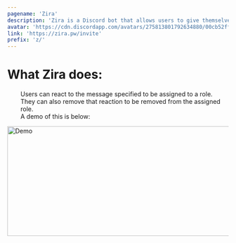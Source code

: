 ```yaml
---
pagename: 'Zira'
description: 'Zira is a Discord bot that allows users to give themselves roles by reacting on a message with an emoji/emote.'
avatar: 'https://cdn.discordapp.com/avatars/275813801792634880/00cb52ff076af727558f8830bcd2c63a.png'
link: 'https://zira.pw/invite'
prefix: 'z/'
---
```

<style>
.gif {
  display: block;
  margin-left: auto;
  margin-right: auto;
  width: 40%;
  width: 750px; 
  height: 250px;
}
</style>

<h1>What Zira does:</h1>
<p style="padding-left: 30px">
  Users can react to the message specified to be assigned to a role.
  They can also remove that reaction to be removed from the assigned role.<br />
  A demo of this is below:
</p>

<img src="https://stuff.zira.pw/files/dbot.gif" alt="Demo" class="gif">

<!--
This data was imported from ls.terminal.ink
-->
